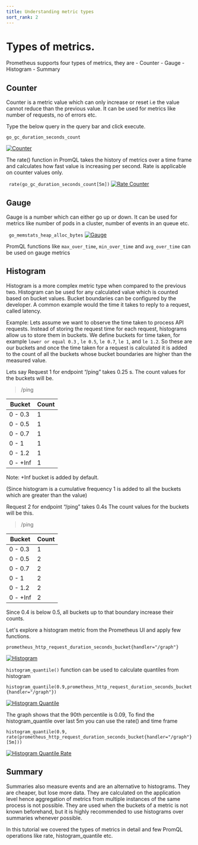 ```yaml
---
title: Understanding metric types  
sort_rank: 2
---
```


# Types of metrics.

Prometheus supports four types of metrics, they are
    - Counter
    - Gauge
    - Histogram
    - Summary 

## Counter

Counter is a metric value which can only increase or reset i.e the value cannot reduce than the previous value. It can be used for metrics like number of requests, no of errors etc.

Type the below query in the query bar and click execute.

<code>go\_gc\_duration\_seconds\_count</code>


[![Counter](/assets/tutorial/counter_example.png)](/assets/tutorial/counter_example.png)

The rate() function in PromQL takes the history of metrics over a time frame and calculates how fast value is increasing per second. Rate is applicable on counter values only.

<code> rate(go\_gc\_duration\_seconds\_count[5m])</code>
[![Rate Counter](/assets/tutorial/rate_example.png)](/assets/tutorial/rate_example.png)

## Gauge

Gauge is a number which can either go up or down. It can be used for metrics like number of pods in a cluster, number of events in an queue etc.

<code> go\_memstats\_heap\_alloc\_bytes</code>
[![Gauge](/assets/tutorial/gauge_example.png)](/assets/tutorial/gauge_example.png)

PromQL functions like `max_over_time`, `min_over_time` and `avg_over_time` can be used on gauge metrics

## Histogram

Histogram is a more complex metric type when compared to the previous two. Histogram can be used for any calculated value which is counted based on bucket values. Bucket boundaries can be configured by the developer. A common example would the time it takes to reply to a request, called latency.

Example: Lets assume we want to observe the time taken to process API requests. Instead of storing the request time for each request, histograms allow us to store them in buckets. We define buckets for time taken, for example `lower or equal 0.3` , `le 0.5`, `le 0.7`, `le 1`, and `le 1.2`. So these are our buckets and once the time taken for a request is calculated it is added to the count of all the buckets whose bucket boundaries are higher than the measured value.

Lets say Request 1 for endpoint “/ping” takes 0.25 s. The count values for the buckets will be.

> /ping

| Bucket    | Count |
| --------- | ----- |
| 0 - 0.3   | 1     |
| 0 - 0.5   | 1     |
| 0 - 0.7   | 1     |
| 0 - 1     | 1     |
| 0 - 1.2   | 1     |
| 0 - +Inf  | 1     |

Note: +Inf bucket is added by default.

(Since histogram is a cumulative frequency 1 is added to all the buckets which are greater than the value)

Request 2 for endpoint “/ping” takes 0.4s The count values for the buckets will be this.

> /ping

| Bucket    | Count |
| --------- | ----- |
| 0 - 0.3   | 1     |
| 0 - 0.5   | 2     |
| 0 - 0.7   | 2     |
| 0 - 1     | 2     |
| 0 - 1.2   | 2     |
| 0 - +Inf  | 2     |

Since 0.4 is below 0.5, all buckets up to that boundary increase their counts.

Let's explore a histogram metric from the Prometheus UI and apply few functions.

<code>prometheus\_http\_request\_duration\_seconds\_bucket{handler="/graph"}</code>

[![Histogram](/assets/tutorial/histogram_example.png)](/assets/tutorial/histogram_example.png)

`histogram_quantile()` function can be used to calculate quantiles from histogram

<code>histogram\_quantile(0.9,prometheus\_http\_request\_duration\_seconds\_bucket{handler="/graph"})</code>

[![Histogram Quantile](/assets/tutorial/histogram_quantile_example.png)](/assets/tutorial/histogram_quantile_example.png)

The graph shows that the 90th percentile is 0.09, To find the histogram_quantile over last 5m you can use the rate() and time frame

<code>histogram_quantile(0.9, rate(prometheus\_http\_request\_duration\_seconds\_bucket{handler="/graph"}[5m]))</code>

[![Histogram Quantile Rate](/assets/tutorial/histogram_rate_example.png)](/assets/tutorial/histogram_rate_example.png)


## Summary

Summaries also measure events and are an alternative to histograms. They are cheaper, but lose more data. They are calculated on the application level hence aggregation of metrics from multiple instances of the same process is not possible. They are used when the buckets of a metric is not known beforehand, but it is highly recommended to use histograms over summaries whenever possible.

In this tutorial we covered the types of metrics in detail and few PromQL operations like rate, histogram_quantile etc.
